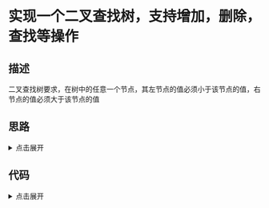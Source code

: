 # 实现一个二叉查找树，支持增加，删除，查找等操作

## 描述

二叉查找树要求，在树中的任意一个节点，其左节点的值必须小于该节点的值，右节点的值必须大于该节点的值

## 思路

<details>
<summary>点击展开</summary>
查找，从初始节点开始，如果值小于目标值，则在左子树里寻找，否则，在右子树里找

增加，从初始节点开始，如果值大于目标值，则加入到右子树，反之加入到左子树，如果右子树已存在，则继续深入进行判断

删除需要分三种情况讨论，第一种情况，如果删除的节点没有子节点，我们直接将父节点指向该节点的指针置为null

第二种情况，如果只有一个子节点，我们可以让父节点指向子节点

第三种情况，如果有两个节点，我们需要找到该节点的右子树的最小节点，替换到要删除的节点中，然后再删除这个最小节点
</details>

## 代码

<details>
<summary>点击展开</summary>

```
class BinarySearchTree {
	constructor(data) {
		this.head = null
		data.map(i => this.add(i))
	}
	find(x) {
		let node = this.head
		while (node) {
			if (node.val === x) {
				return node
			} else if (node.val > x) {
				node = node.left
			} else {
				node = node.right
			}
		}
		return null
	}
	add(x) {
		let node = this.head
		let newNode = { val: x, left: null, right: null }
		if (!node) {
			this.head = newNode
			return
		}
		while (node) {
			if (node.val > x) {
				if (node.left) {
					node = node.left
				} else {
					node.left = newNode
					break
				}
			} else {
				if (node.right) {
					node = node.right
				} else {
					node.right = newNode
					break
				}
			}
		}
	}
	delete(x) {
		let node = this.head
		let pNode = this.head
		// Find node x
		while (node && node.val !== x) {
			pNode = node
			if (node.val > x) {
				node = node.left
			} else {
				node = node.right
			}
		}
		if (node.left && node.right) {
			let child = node.right
			let pChild = node.right
			while (child.left) {
				pChild = child
				child = node.left
			}
			node.val = child.val
			pChild.left = null
		} else {
			let child = node.left ? node.left : node.right
			if (pNode.left === node) {
				pNode.left = child
			} else {
				pNode.right = child
			}
		}
	}
}

```

</details>